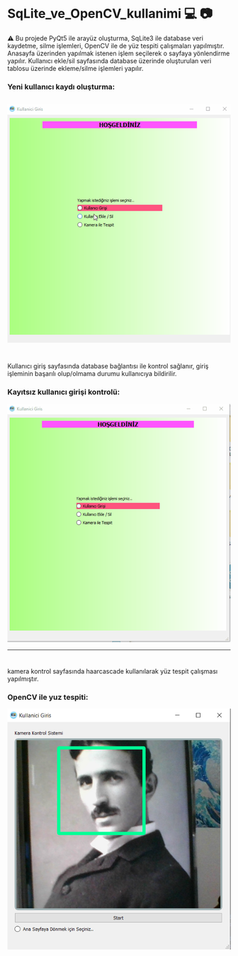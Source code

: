 # SqLite_ve_OpenCV_kullanimi 💻 📷

⚠️ Bu projede PyQt5 ile arayüz oluşturma, SqLite3 ile database veri kaydetme, silme işlemleri, OpenCV ile de yüz tespiti çalışmaları yapılmıştır. 
Anasayfa üzerinden yapılmak istenen işlem seçilerek o sayfaya yönlendirme yapılır. Kullanıcı ekle/sil sayfasında database üzerinde oluşturulan veri tablosu üzerinde ekleme/silme işlemleri yapılır.

### Yeni kullanıcı kaydı oluşturma:

![alt text](docs/readme_images/kullanici_kayit.gif?raw=true) 
---
# 

Kullanıcı giriş sayfasında database bağlantısı ile kontrol sağlanır, giriş işleminin başarılı olup/olmama durumu kullanıcıya bildirilir.

### Kayıtsız kullanıcı girişi kontrolü:

![alt text](docs/readme_images/kayitsiz_kullanici.gif?raw=true) 

---
# 
kamera kontrol sayfasında haarcascade kullanılarak yüz tespit çalışması yapılmıştır. 
### OpenCV ile yuz tespiti:
![alt text](docs/readme_images/kamera_tespit.png?raw=true) 

# 